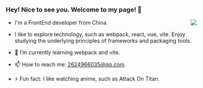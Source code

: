 ### Hey! Nice to see you. Welcome to my page! 👋

<img align="right" src="https://github-readme-stats.vercel.app/api?username=Ylg12345&show_icons=false&icon_color=CE1D2D&text_color=718096&bg_color=ffffff&hide_title=true" />

- I'm a FrontEnd developer from China.
- I like to explore technology, such as webpack, react, vue, vite. Enjoy studying the underlying principles of frameworks and packaging tools.

- 🌱 I’m currently learning webpack and vite.
- 📫 How to reach me: <2624966035@qq.com>.
- ⚡ Fun fact: I like watching anime, such as Attack On Titan.
